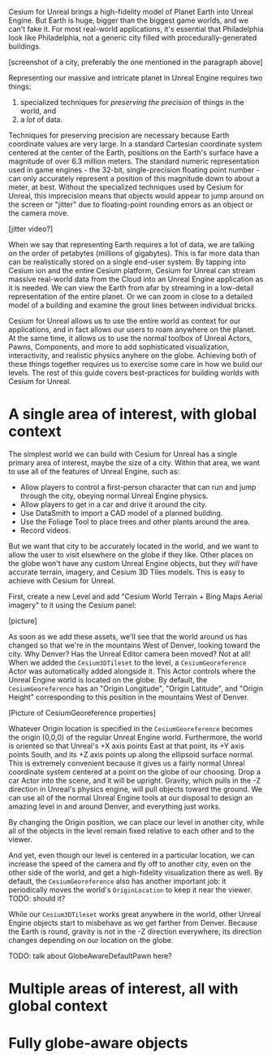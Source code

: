 Cesium for Unreal brings a high-fidelity model of Planet Earth into Unreal Engine. But Earth is huge, bigger than the biggest game worlds, and we can't fake it. For most real-world applications, it's essential that Philadelphia look like Philadelphia, not a generic city filled with procedurally-generated buildings.

[screenshot of a city, preferably the one mentioned in the paragraph above]

Representing our massive and intricate planet in Unreal Engine requires two things:

1. specialized techniques for _preserving the precision_ of things in the world, and
2. a _lot_ of data.

Techniques for preserving precision are necessary because Earth coordinate values are very large. In a standard Cartesian coordinate system centered at the center of the Earth, positions on the Earth's surface have a magnitude of over 6.3 million meters. The standard numeric representation used in game engines - the 32-bit, single-precision floating point number - can only accurately represent a position of this magnitude down to about a meter, at best. Without the specialized techniques used by Cesium for Unreal, this imprecision means that objects would appear to jump around on the screen or "jitter" due to floating-point rounding errors as an object or the camera move.

[jitter video?]

When we say that representing Earth requires a lot of data, we are talking on the order of petabytes (millions of gigabytes). This is far more data than can be realistically stored on a single end-user system. By tapping into Cesium ion and the entire Cesium platform, Cesium for Unreal can stream massive real-world data from the Cloud into an Unreal Engine application as it is needed.  We can view the Earth from afar by streaming in a low-detail representation of the entire planet. Or we can zoom in close to a detailed model of a building and examine the grout lines between individual bricks.

Cesium for Unreal allows us to use the entire world as context for our applications, and in fact allows our users to roam anywhere on the planet. At the same time, it allows us to use the normal toolbox of Unreal Actors, Pawns, Components, and more to add sophisticated visualization, interactivity, and realistic physics anyhere on the globe. Achieving both of these things together requires us to exercise some care in how we build our levels. The rest of this guide covers best-practices for building worlds with Cesium for Unreal.

# A single area of interest, with global context

The simplest world we can build with Cesium for Unreal has a single primary area of interest, maybe the size of a city. Within that area, we want to use all of the features of Unreal Engine, such as:

* Allow players to control a first-person character that can run and jump through the city, obeying normal Unreal Engine physics.
* Allow players to get in a car and drive it around the city.
* Use DataSmith to import a CAD model of a planned building.
* Use the Foliage Tool to place trees and other plants around the area.
* Record videos.

But we want that city to be accurately located in the world, and we want to allow the user to visit elsewhere on the globe if they like. Other places on the globe won't have any custom Unreal Engine objects, but they _will_ have accurate terrain, imagery, and Cesium 3D Tiles models. This is easy to achieve with Cesium for Unreal.

First, create a new Level and add "Cesium World Terrain + Bing Maps Aerial imagery" to it using the Cesium panel:

[picture]

As soon as we add these assets, we'll see that the world around us has changed so that we're in the mountains West of Denver, looking toward the city. Why Denver? Has the Unreal Editor camera been moved? Not at all! When we added the `Cesium3DTileset` to the level, a `CesiumGeoreference` Actor was automatically added alongside it. This Actor controls where the Unreal Engine world is located on the globe. By default, the `CesiumGeoreference` has an "Origin Longitude", "Origin Latitude", and "Origin Height" corresponding to this position in the mountains West of Denver.

[Picture of CesiumGeoreference properties]

Whatever Origin location is specified in the `CesiumGeoreference` becomes the origin (0,0,0) of the regular Unreal Engine world. Furthermore, the world is oriented so that Unreal's +X axis points East at that point, its +Y axis points South, and its +Z axis points up along the ellipsoid surface normal. This is extremely convenient because it gives us a fairly normal Unreal coordinate system centered at a point on the globe of our choosing. Drop a car Actor into the scene, and it will be upright. Gravity, which pulls in the -Z direction in Unreal's physics engine, will pull objects toward the ground. We can use all of the normal Unreal Engine tools at our disposal to design an amazing level in and around Denver, and everything just works.

By changing the Origin position, we can place our level in another city, while all of the objects in the level remain fixed relative to each other and to the viewer.

And yet, even though our level is centered in a particular location, we can increase the speed of the camera and fly off to another city, even on the other side of the world, and get a high-fidelity visualization there as well. By default, the `CesiumGeoreference` also has another important job: it periodically moves the world's `OriginLocation` to keep it near the viewer. TODO: should it?

While our `Cesium3DTileset` works great anywhere in the world, other Unreal Engine objects start to misbehave as we get farther from Denver. Because the Earth is round, gravity is not in the -Z direction everywhere; its direction changes depending on our location on the globe. 

TODO: talk about GlobeAwareDefaultPawn here?

# Multiple areas of interest, all with global context

# Fully globe-aware objects
